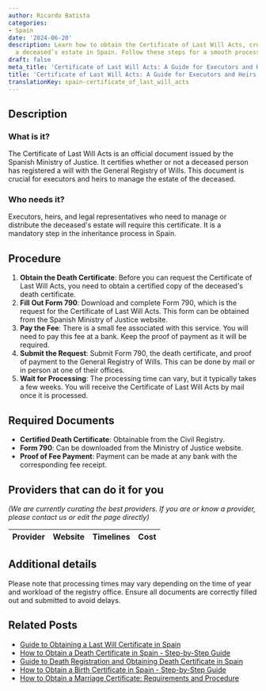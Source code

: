 ```yaml
---
author: Ricardo Batista
categories:
- Spain
date: '2024-06-20'
description: Learn how to obtain the Certificate of Last Will Acts, crucial for managing
  a deceased’s estate in Spain. Follow these steps for a smooth process.
draft: false
meta_title: 'Certificate of Last Will Acts: A Guide for Executors and Heirs'
title: 'Certificate of Last Will Acts: A Guide for Executors and Heirs'
translationKey: spain-certificate_of_last_will_acts
---
```


## Description
### What is it?
The Certificate of Last Will Acts is an official document issued by the Spanish Ministry of Justice. It certifies whether or not a deceased person has registered a will with the General Registry of Wills. This document is crucial for executors and heirs to manage the estate of the deceased.

### Who needs it?
Executors, heirs, and legal representatives who need to manage or distribute the deceased's estate will require this certificate. It is a mandatory step in the inheritance process in Spain.

## Procedure
1. **Obtain the Death Certificate**: Before you can request the Certificate of Last Will Acts, you need to obtain a certified copy of the deceased's death certificate.
2. **Fill Out Form 790**: Download and complete Form 790, which is the request for the Certificate of Last Will Acts. This form can be obtained from the Spanish Ministry of Justice website.
3. **Pay the Fee**: There is a small fee associated with this service. You will need to pay this fee at a bank. Keep the proof of payment as it will be required.
4. **Submit the Request**: Submit Form 790, the death certificate, and proof of payment to the General Registry of Wills. This can be done by mail or in person at one of their offices.
5. **Wait for Processing**: The processing time can vary, but it typically takes a few weeks. You will receive the Certificate of Last Will Acts by mail once it is processed.

## Required Documents
- **Certified Death Certificate**: Obtainable from the Civil Registry.
- **Form 790**: Can be downloaded from the Ministry of Justice website.
- **Proof of Fee Payment**: Payment can be made at any bank with the corresponding fee receipt.

## Providers that can do it for you
_(We are currently curating the best providers. If you are or know a provider, please contact us or edit the page directly)_

| Provider        |     Website     |     Timelines    |       Cost      |
| :-------------: | :-------------: |  :-------------: | :-------------: |

## Additional details
Please note that processing times may vary depending on the time of year and workload of the registry office. Ensure all documents are correctly filled out and submitted to avoid delays.

## Related Posts

- [Guide to Obtaining a Last Will Certificate in Spain](https://tramitit.com/english/guides/spain/last_will_certificate_request/)
- [How to Obtain a Death Certificate in Spain - Step-by-Step Guide](https://tramitit.com/english/guides/spain/death_certificate/)
- [Guide to Death Registration and Obtaining Death Certificate in Spain](https://tramitit.com/english/guides/spain/death_registration/)
- [How to Obtain a Birth Certificate in Spain - Step-by-Step Guide](https://tramitit.com/english/guides/spain/birth_certificate/)
- [How to Obtain a Marriage Certificate: Requirements and Procedure](https://tramitit.com/english/guides/spain/marriage_certificate/)